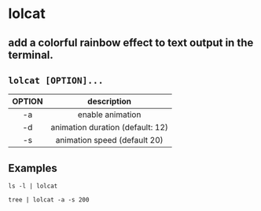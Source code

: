 # lolcat

add a colorful rainbow effect to text output in the terminal.
---

` lolcat [OPTION]... `
---

| **OPTION** | description |
|:---:|:---:|
| -a | enable animation |
| -d | animation duration (default: 12) |
| -s | animation speed (default 20) |

## Examples
` ls -l | lolcat `

` tree | lolcat -a -s 200 `
